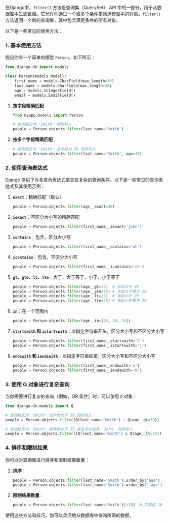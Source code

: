 在Django中，`filter()` 方法是查询集（QuerySet） API 中的一部分，用于从数据库中过滤数据。它允许你通过一个或多个条件来筛选模型中的对象。`filter()` 方法返回一个新的查询集，其中包含满足条件的所有对象。

以下是一些常见的使用方法：

### 1. 基本使用方法

假设你有一个简单的模型 `Person`，如下所示：

```python
from django.db import models

class Person(models.Model):
    first_name = models.CharField(max_length=30)
    last_name = models.CharField(max_length=30)
    age = models.IntegerField()
    email = models.EmailField()
```

1. **按字段精确匹配**

   ```python
   from myapp.models import Person

   # 查询姓氏为 'Smith' 的所有人
   people = Person.objects.filter(last_name='Smith')
   ```

2. **按多个字段精确匹配**

   ```python
   # 查询姓氏为 'Smith' 且年龄为 30 的所有人
   people = Person.objects.filter(last_name='Smith', age=30)
   ```

### 2. 使用查询表达式

Django 提供了许多查询表达式来实现复杂的查询条件。以下是一些常见的查询表达式及其使用示例：

1. **`exact`**：精确匹配（默认）

   ```python
   people = Person.objects.filter(age__exact=30)
   ```

2. **`iexact`**：不区分大小写的精确匹配

   ```python
   people = Person.objects.filter(first_name__iexact='john')
   ```

3. **`contains`**：包含，区分大小写

   ```python
   people = Person.objects.filter(first_name__contains='oh')
   ```

4. **`icontains`**：包含，不区分大小写

   ```python
   people = Person.objects.filter(first_name__icontains='oh')
   ```

5. **`gt`、`gte`、`lt`、`lte`**：大于、大于等于、小于、小于等于

   ```python
   people = Person.objects.filter(age__gt=25)  # 年龄大于 25
   people = Person.objects.filter(age__gte=25) # 年龄大于等于 25
   people = Person.objects.filter(age__lt=25)  # 年龄小于 25
   people = Person.objects.filter(age__lte=25) # 年龄小于等于 25
   ```

6. **`in`**：在一个范围内

   ```python
   people = Person.objects.filter(age__in=[25, 30, 35])
   ```

7. **`startswith` 和 `istartswith`**：以指定字符串开头，区分大小写和不区分大小写

   ```python
   people = Person.objects.filter(first_name__startswith='J')
   people = Person.objects.filter(first_name__istartswith='j')
   ```

8. **`endswith` 和 `iendswith`**：以指定字符串结尾，区分大小写和不区分大小写

   ```python
   people = Person.objects.filter(first_name__endswith='n')
   people = Person.objects.filter(first_name__iendswith='N')
   ```

### 3. 使用 Q 对象进行复杂查询

当你需要进行复杂的查询（例如，OR 条件）时，可以使用 `Q` 对象：

```python
from django.db.models import Q

# 查询姓氏为 'Smith' 或年龄大于 30 的所有人
people = Person.objects.filter(Q(last_name='Smith') | Q(age__gt=30))

# 查询姓氏为 'Smith' 且年龄小于 25 或名字中包含 'John' 的所有人
people = Person.objects.filter((Q(last_name='Smith') & Q(age__lt=25)) | Q(first_name__icontains='John'))
```

### 4. 排序和限制结果

你可以对查询集进行排序和限制结果数量：

1. **排序**：

   ```python
   people = Person.objects.filter(last_name='Smith').order_by('age')  # 按年龄升序排序
   people = Person.objects.filter(last_name='Smith').order_by('-age') # 按年龄降序排序
   ```

2. **限制结果数量**：

   ```python
   people = Person.objects.filter(last_name='Smith')[:10]  # 只取前 10 个结果
   ```

使用这些方法和技巧，你可以灵活地从数据库中查询所需的数据。
